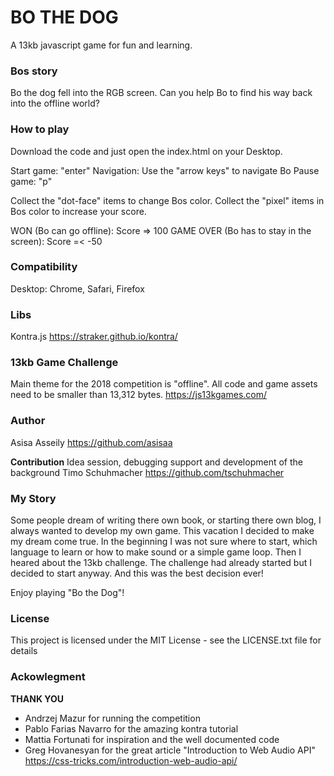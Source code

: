 # BO THE DOG
A 13kb javascript game for fun and learning.

### Bos story
Bo the dog fell into the RGB screen.
Can you help Bo to find his way back into the offline world?

### How to play
Download the code and just open the index.html on your Desktop.

Start game: "enter"
Navigation: Use the "arrow keys" to navigate Bo
Pause game: "p"

Collect the "dot-face" items to change Bos color.
Collect the "pixel" items in Bos color to increase your score.

WON (Bo can go offline): Score => 100
GAME OVER (Bo has to stay in the screen): Score =< -50

### Compatibility
Desktop: Chrome, Safari, Firefox

### Libs
Kontra.js
https://straker.github.io/kontra/

### 13kb Game Challenge
Main theme for the 2018 competition is "offline".
All code and game assets need to be smaller than 13,312 bytes.
https://js13kgames.com/

### Author
Asisa Asseily
https://github.com/asisaa

**Contribution**
Idea session, debugging support and development of the background
Timo Schuhmacher
https://github.com/tschuhmacher

### My Story
Some people dream of writing there own book, or starting there own blog,
I always wanted to develop my own game. This vacation I decided to make my dream come true.
In the beginning I was not sure where to start, which language to learn or
how to make sound or a simple game loop.
Then I heared about the 13kb challenge. The challenge had already started
but I decided to start anyway. And this was the best decision ever!

Enjoy playing "Bo the Dog"!

### License
This project is licensed under the MIT License - see the LICENSE.txt file for details

### Ackowlegment

**THANK YOU**
- Andrzej Mazur for running the competition
- Pablo Farias Navarro for the amazing kontra tutorial
- Mattia Fortunati for inspiration and the well documented code
- Greg Hovanesyan for the great article "Introduction to Web Audio API"  
https://css-tricks.com/introduction-web-audio-api/
